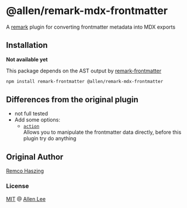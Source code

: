 # @allen/remark-mdx-frontmatter

A [remark](https://remark.js.org) plugin for converting frontmatter metadata into MDX exports

## Installation

**Not available yet**

This package depends on the AST output by
[remark-frontmatter](https://github.com/remarkjs/remark-frontmatter)

```sh
npm install remark-frontmatter @allen/remark-mdx-frontmatter
```

## Differences from the original plugin

- not full tested
- Add some options:
  -  [`action`](index.ts#L48)<br />
    Allows you to manipulate the frontmatter data directly, before this plugin try do anything

## Original Author

[Remco Haszing](https://github.com/remcohaszing)

### License

[MIT](LICENSE.md) @ [Allen Lee](https://github.com/cangSDARM)
